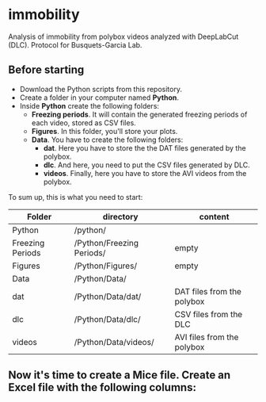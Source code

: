 # immobility
Analysis of immobility from polybox videos analyzed with DeepLabCut (DLC).
Protocol for Busquets-Garcia Lab.

## Before starting
- Download the Python scripts from this repository.
- Create a folder in your computer named **Python**.
- Inside **Python** create the following folders:
  - **Freezing periods**. It will contain the generated freezing periods of each video, stored as CSV files.
  - **Figures**. In this folder, you'll store your plots.
  - **Data**. You have to create the following folders:
    - **dat**. Here you have to store the the DAT files generated by the polybox.
    - **dlc**. And here, you need to put the CSV files generated by DLC.
    - **videos**. Finally, here you have to store the AVI videos from the polybox.

To sum up, this is what you need to start:

| Folder | directory | content |
| ------ | ------ | ------ |
| Python | /python/ |  |
| Freezing Periods | /Python/Freezing Periods/ | empty |
| Figures | /Python/Figures/ | empty |
| Data | /Python/Data/ |  |
| dat | /Python/Data/dat/ | DAT files from the polybox |
| dlc | /Python/Data/dlc/ | CSV files from the DLC |
| videos | /Python/Data/videos/ | AVI files from the polybox |

Now it's time to create a **Mice file**. Create an Excel file with the following columns:
- 
